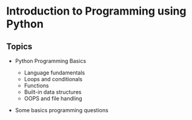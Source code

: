 # Introduction to Programming using Python

## Topics

- Python Programming Basics

  - Language fundamentals
  - Loops and conditionals
  - Functions
  - Built-in data structures
  - OOPS and file handling

- Some basics programming questions
